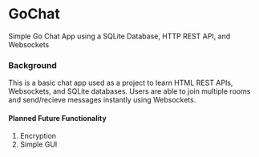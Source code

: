 # GoChat
Simple Go Chat App using a SQLite Database, HTTP REST API, and Websockets

### Background

This is a basic chat app used as a project to learn HTML REST APIs, Websockets, and SQLite databases. 
Users are able to join multiple rooms and send/recieve messages instantly using Websockets.

#### Planned Future Functionality
1. Encryption
2. Simple GUI
